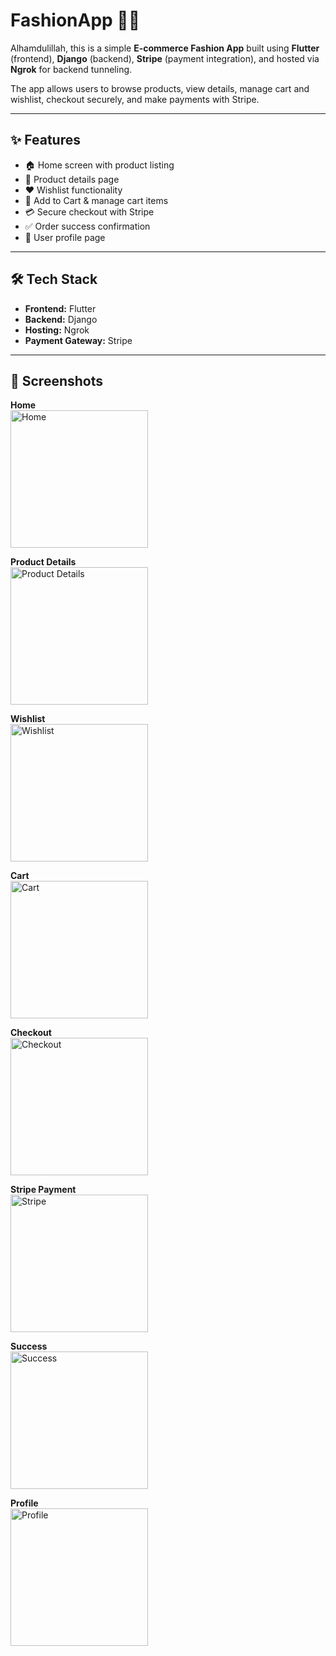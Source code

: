 # FashionApp 👗🛒  

Alhamdulillah, this is a simple **E-commerce Fashion App** built using **Flutter** (frontend), **Django** (backend), **Stripe** (payment integration), and hosted via **Ngrok** for backend tunneling.  

The app allows users to browse products, view details, manage cart and wishlist, checkout securely, and make payments with Stripe.  

---

## ✨ Features  
- 🏠 Home screen with product listing  
- 👕 Product details page  
- ❤️ Wishlist functionality  
- 🛒 Add to Cart & manage cart items  
- 💳 Secure checkout with Stripe  
- ✅ Order success confirmation  
- 👤 User profile page  

---

## 🛠️ Tech Stack  
- **Frontend:** Flutter  
- **Backend:** Django  
- **Hosting:** Ngrok  
- **Payment Gateway:** Stripe  

---
## 📸 Screenshots  

**Home**  
<img src="./assets/images/home.png" alt="Home" width="220">  

**Product Details**  
<img src="./assets/images/product_details.png" alt="Product Details" width="220">  

**Wishlist**  
<img src="./assets/images/wishlist.png" alt="Wishlist" width="220">  

**Cart**  
<img src="./assets/images/cart.png" alt="Cart" width="220">  

**Checkout**  
<img src="./assets/images/checkout2.png" alt="Checkout" width="220">  

**Stripe Payment**  
<img src="./assets/images/stripe.png" alt="Stripe" width="220">  

**Success**  
<img src="./assets/images/success.png" alt="Success" width="220">  

**Profile**  
<img src="./assets/images/profile.png" alt="Profile" width="220">  
